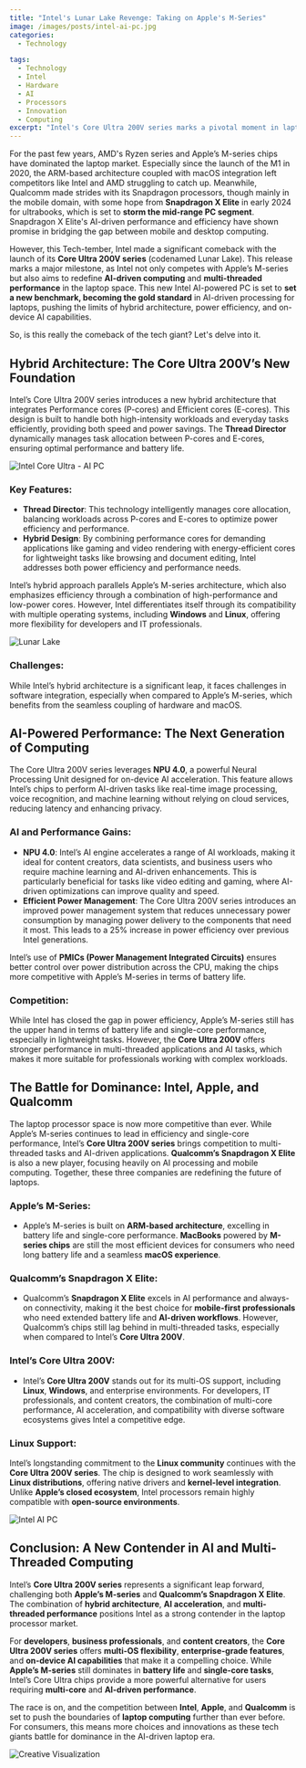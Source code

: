 ```yaml
---
title: "Intel's Lunar Lake Revenge: Taking on Apple's M-Series"
image: /images/posts/intel-ai-pc.jpg
categories:
  - Technology

tags:
  - Technology
  - Intel
  - Hardware
  - AI
  - Processors
  - Innovation
  - Computing
excerpt: "Intel's Core Ultra 200V series marks a pivotal moment in laptop processing, competing directly with Apple's M-series and Qualcomm's Snapdragon X Elite. This article explores the hybrid architecture, AI-driven performance, and multi-threaded computing that define Intel's comeback."
---
```


For the past few years, AMD's Ryzen series and Apple’s M-series chips have dominated the laptop market. Especially since the launch of the M1 in 2020, the ARM-based architecture coupled with macOS integration left competitors like Intel and AMD struggling to catch up. Meanwhile, Qualcomm made strides with its Snapdragon processors, though mainly in the mobile domain, with some hope from **Snapdragon X Elite** in early 2024 for ultrabooks, which is set to **storm the mid-range PC segment**. Snapdragon X Elite's AI-driven performance and efficiency have shown promise in bridging the gap between mobile and desktop computing.

However, this Tech-tember, Intel made a significant comeback with the launch of its **Core Ultra 200V series** (codenamed Lunar Lake). This release marks a major milestone, as Intel not only competes with Apple’s M-series but also aims to redefine **AI-driven computing** and **multi-threaded performance** in the laptop space. This new Intel AI-powered PC is set to **set a new benchmark, becoming the gold standard** in AI-driven processing for laptops, pushing the limits of hybrid architecture, power efficiency, and on-device AI capabilities.

So, is this really the comeback of the tech giant? Let's delve into it.

## Hybrid Architecture: The Core Ultra 200V’s New Foundation

Intel’s Core Ultra 200V series introduces a new hybrid architecture that integrates Performance cores (P-cores) and Efficient cores (E-cores). This design is built to handle both high-intensity workloads and everyday tasks efficiently, providing both speed and power savings. The **Thread Director** dynamically manages task allocation between P-cores and E-cores, ensuring optimal performance and battery life.

![Intel Core Ultra - AI PC]( /images/posts/intel/core_ultra.png)

### Key Features:
- **Thread Director**: This technology intelligently manages core allocation, balancing workloads across P-cores and E-cores to optimize power efficiency and performance.
- **Hybrid Design**: By combining performance cores for demanding applications like gaming and video rendering with energy-efficient cores for lightweight tasks like browsing and document editing, Intel addresses both power efficiency and performance needs.

Intel’s hybrid approach parallels Apple’s M-series architecture, which also emphasizes efficiency through a combination of high-performance and low-power cores. However, Intel differentiates itself through its compatibility with multiple operating systems, including **Windows** and **Linux**, offering more flexibility for developers and IT professionals.

![Lunar Lake]( /images/posts/intel/lunar_lake.png)

### Challenges:
While Intel’s hybrid architecture is a significant leap, it faces challenges in software integration, especially when compared to Apple’s M-series, which benefits from the seamless coupling of hardware and macOS.

## AI-Powered Performance: The Next Generation of Computing

The Core Ultra 200V series leverages **NPU 4.0**, a powerful Neural Processing Unit designed for on-device AI acceleration. This feature allows Intel’s chips to perform AI-driven tasks like real-time image processing, voice recognition, and machine learning without relying on cloud services, reducing latency and enhancing privacy.

### AI and Performance Gains:
- **NPU 4.0**: Intel’s AI engine accelerates a range of AI workloads, making it ideal for content creators, data scientists, and business users who require machine learning and AI-driven enhancements. This is particularly beneficial for tasks like video editing and gaming, where AI-driven optimizations can improve quality and speed.
- **Efficient Power Management**: The Core Ultra 200V series introduces an improved power management system that reduces unnecessary power consumption by managing power delivery to the components that need it most. This leads to a 25% increase in power efficiency over previous Intel generations.

Intel’s use of **PMICs (Power Management Integrated Circuits)** ensures better control over power distribution across the CPU, making the chips more competitive with Apple’s M-series in terms of battery life.

### Competition:
While Intel has closed the gap in power efficiency, Apple’s M-series still has the upper hand in terms of battery life and single-core performance, especially in lightweight tasks. However, the **Core Ultra 200V** offers stronger performance in multi-threaded applications and AI tasks, which makes it more suitable for professionals working with complex workloads.

## The Battle for Dominance: Intel, Apple, and Qualcomm

The laptop processor space is now more competitive than ever. While Apple’s M-series continues to lead in efficiency and single-core performance, Intel’s **Core Ultra 200V series** brings competition to multi-threaded tasks and AI-driven applications. **Qualcomm’s Snapdragon X Elite** is also a new player, focusing heavily on AI processing and mobile computing. Together, these three companies are redefining the future of laptops.

### Apple’s M-Series:
- Apple’s M-series is built on **ARM-based architecture**, excelling in battery life and single-core performance. **MacBooks** powered by **M-series chips** are still the most efficient devices for consumers who need long battery life and a seamless **macOS experience**.

### Qualcomm’s Snapdragon X Elite:
- Qualcomm’s **Snapdragon X Elite** excels in AI performance and always-on connectivity, making it the best choice for **mobile-first professionals** who need extended battery life and **AI-driven workflows**. However, Qualcomm’s chips still lag behind in multi-threaded tasks, especially when compared to Intel’s **Core Ultra 200V**.

### Intel’s Core Ultra 200V:
- Intel’s **Core Ultra 200V** stands out for its multi-OS support, including **Linux**, **Windows**, and enterprise environments. For developers, IT professionals, and content creators, the combination of multi-core performance, AI acceleration, and compatibility with diverse software ecosystems gives Intel a competitive edge.

### Linux Support: 
Intel’s longstanding commitment to the **Linux community** continues with the **Core Ultra 200V series**. The chip is designed to work seamlessly with **Linux distributions**, offering native drivers and **kernel-level integration**. Unlike **Apple’s closed ecosystem**, Intel processors remain highly compatible with **open-source environments**.

![Intel AI PC]( /images/posts/intel/intel_ai_pc.png)

## Conclusion: A New Contender in AI and Multi-Threaded Computing

Intel’s **Core Ultra 200V series** represents a significant leap forward, challenging both **Apple’s M-series** and **Qualcomm’s Snapdragon X Elite**. The combination of **hybrid architecture**, **AI acceleration**, and **multi-threaded performance** positions Intel as a strong contender in the laptop processor market.

For **developers**, **business professionals**, and **content creators**, the **Core Ultra 200V series** offers **multi-OS flexibility**, **enterprise-grade features**, and **on-device AI capabilities** that make it a compelling choice. While **Apple’s M-series** still dominates in **battery life** and **single-core tasks**, Intel’s Core Ultra chips provide a more powerful alternative for users requiring **multi-core** and **AI-driven performance**.

The race is on, and the competition between **Intel**, **Apple**, and **Qualcomm** is set to push the boundaries of **laptop computing** further than ever before. For consumers, this means more choices and innovations as these tech giants battle for dominance in the AI-driven laptop era.

![Creative Visualization]( /images/posts/intel/creative.png)

